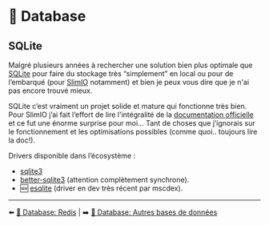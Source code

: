 # 💾 Database

## SQLite

Malgré plusieurs années à rechercher une solution bien plus optimale que [SQLite](https://www.sqlite.org/index.html) pour faire du stockage très “simplement” en local ou pour de l’embarqué (pour [SlimIO](https://github.com/SlimIO/events) notamment) et bien je peux vous dire que je n'ai pas encore trouvé mieux.

SQLite c’est vraiment un projet solide et mature qui fonctionne très bien. Pour SlimIO j’ai fait l’effort de lire l'intégralité de la [documentation officielle](https://www.sqlite.org/docs.html) et ce fut une énorme surprise pour moi… Tant de choses que j’ignorais sur le fonctionnement et les optimisations possibles (comme quoi.. toujours lire la doc!).

Drivers disponible dans l’écosystème :

- [sqlite3](https://github.com/mapbox/node-sqlite3)
- [better-sqlite3](https://github.com/JoshuaWise/better-sqlite3) (attention complètement synchrone).
- 🆕 [esqlite](https://github.com/mscdex/esqlite) (driver en dev très récent par mscdex).

---

⬅️ [💾 Database: Redis](./redis.md) |
➡️ [💾 Database: Autres bases de données](./autres-bdd.md)
